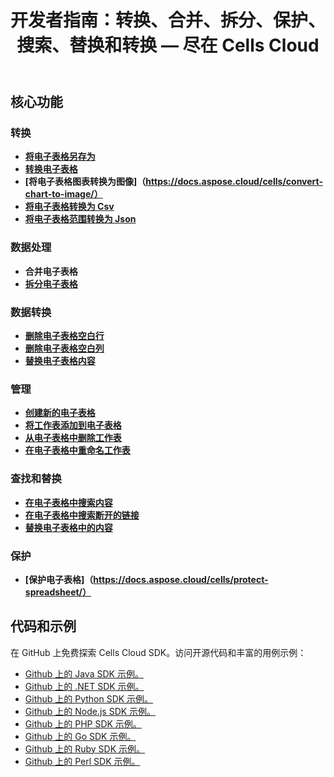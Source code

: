 ﻿---
title: 开发者指南：转换、合并、拆分、保护、搜索、替换和转换 — 尽在 Cells Cloud
second_title: Documen
linktitle: 开发者指南
ArticleTitle: Convert, Merge, Split, Protect, Search, Replace & Transform — All in Cells Cloud
type: docs
url: /zh/developer-guide/
aliases: [/developer-guide-v4.0/]
keywords: How to use Aspose.Cells Cloud REST APIs.  Conversion, Merge, Split, Protect, Search, Replace, Transform. Office Excel 2016,  Office Excel 2019,office Excel 365
description: 本《开发者指南》介绍了一些实用场景和技巧，可帮助您使用特定的 Aspose.Cells for .NET 功能、实现特定的 Excel 文档外观或实现用例
weight: 20
kwords: Excel、Office 云、REST API、转换/合并/拆分/保护、电子表格、PDF、CSV、Json、Markdown、开发者指南
---
## **核心功能**

### **转换**

- **[将电子表格另存为](https://docs.aspose.cloud/cells/save-an-excel-file-as-other-formats-files/)**
- **[转换电子表格](https://docs.aspose.cloud/cells/convert-spreadsheet/)**
- **[将电子表格图表转换为图像]（https://docs.aspose.cloud/cells/convert-chart-to-image/）**
- **[将电子表格转换为 Csv](https://docs.aspose.cloud/cells/convert-table-to-csv/)**
- **[将电子表格范围转换为 Json](https://docs.aspose.cloud/cells/convert-range-to-json/)**

### **数据处理**

- **合并电子表格**
- **[拆分电子表格](https://docs.aspose.cloud/cells/split-spreadsheet/)**

### **数据转换**

- **[删除电子表格空白行](https://docs.aspose.cloud/cells/delete-spreadsheet-blank-rows/)**
- **[删除电子表格空白列](https://docs.aspose.cloud/cells/delete-spreadsheet-blank-columns/)**
- **[替换电子表格内容](https://docs.aspose.cloud/cells/replace-spreadsheet-content/)**

### **管理**

- **[创建新的电子表格](https://docs.aspose.cloud/cells/create-spreadsheet/)**
- **[将工作表添加到电子表格](https://docs.aspose.cloud/cells/add-worksheet-to-spreadsheet/)**
- **[从电子表格中删除工作表](https://docs.aspose.cloud/cells/delete-worksheet-from-spreadsheet/)**
- **[在电子表格中重命名工作表](https://docs.aspose.cloud/cells/rename-worksheet-in-spreadsheet/)**

### **查找和替换**

- **[在电子表格中搜索内容](https://docs.aspose.cloud/cells/search-spreadsheet-content/)**
- **[在电子表格中搜索断开的链接](https://docs.aspose.cloud/cells/search-spreadsheet-broken-links/)**
- **[替换电子表格中的内容](https://docs.aspose.cloud/cells/replace-spreadsheet-content/)**

### **保护**

- **[保护电子表格]（https://docs.aspose.cloud/cells/protect-spreadsheet/）**

## **代码和示例**

在 GitHub 上免费探索 Cells Cloud SDK。访问开源代码和丰富的用例示例：

- [Github 上的 Java SDK 示例。](https://github.com/aspose-cells-cloud/aspose-cells-cloud-java/tree/master/Examples)
- [Github 上的 .NET SDK 示例。](https://github.com/aspose-cells-cloud/aspose-cells-cloud-dotnet/tree/master/examples)
- [Github 上的 Python SDK 示例。](https://github.com/aspose-cells-cloud/aspose-cells-cloud-python/tree/master/examples)
- [Github 上的 Node.js SDK 示例。](https://github.com/aspose-cells-cloud/aspose-cells-cloud-node/tree/master/Examples)
- [Github 上的 PHP SDK 示例。](https://github.com/aspose-cells-cloud/aspose-cells-cloud-php/tree/master/examples)
- [Github 上的 Go SDK 示例。](https://github.com/aspose-cells-cloud/aspose-cells-cloud-go/tree/master/examples)
- [Github 上的 Ruby SDK 示例。](https://github.com/aspose-cells-cloud/aspose-cells-cloud-ruby/tree/master/examples)
- [Github 上的 Perl SDK 示例。](https://github.com/aspose-cells-cloud/aspose-cells-cloud-perl/tree/master/examples)
